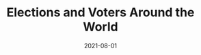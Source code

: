 ---
tags: []
categories: []
title: Elections and Voters Around the World
summary: 'As one scholar observed, elections are the instruments of democracy. Across the world, citizens in democratic systems vote to choose their leaders. What electoral rules structure this process, and how do they shape representation? Who votes, why do they participate, and what influences their choices? How do candidates and campaigns seek to sway voters? These questions lie at the heart of political science and form the core of this course. Lead instructor: Elizabeth Zechmeister'
date: 2021-08-01
semester: 'Fall 2021'
type: docs
math: false
tags: Electoral behavior; Electoral systems; Political parties; Campaigns
image:
  caption: 'Brazilian Congress'
---